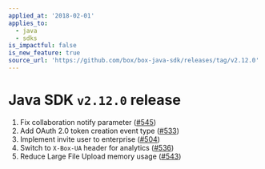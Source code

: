 ```yaml
---
applied_at: '2018-02-01'
applies_to:
  - java
  - sdks
is_impactful: false
is_new_feature: true
source_url: 'https://github.com/box/box-java-sdk/releases/tag/v2.12.0'
---
```

# Java SDK `v2.12.0` release

1. Fix collaboration notify parameter ([#545](https://github.com/box/box-java-sdk/pull/545))
2. Add OAuth 2.0 token creation event type ([#533](https://github.com/box/box-java-sdk/pull/533))
3. Implement invite user to enterprise ([#504](https://github.com/box/box-java-sdk/pull/504))
4. Switch to `X-Box-UA` header for analytics ([#536](https://github.com/box/box-java-sdk/pull/536))
5. Reduce Large File Upload memory usage ([#543](https://github.com/box/box-java-sdk/pull/543))
